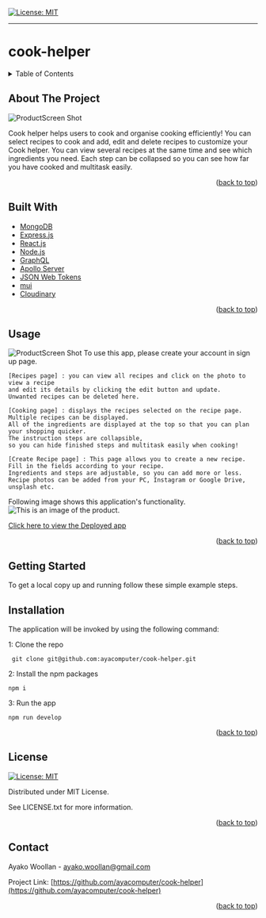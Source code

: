 
[![License: MIT](https://img.shields.io/badge/License-MIT-yellow.svg)](https://opensource.org/licenses/MIT)

---
  
# cook-helper
<details>
  
<summary>Table of Contents</summary>
<ol>
  
<li>
<a href="#about-the-project">About The Project</a></li>
<ul>
  
<li><a href="#built-with">Built With</a></li>
<li><a href="#usage">Usage</a></>
</ul>

</li>

<li>

<a href="#getting-started">Getting Started</a>

<ul>

<li><a href="#installation">Installation</a>

</ul>

</li>
<li><a href="#license">License</a></>
  
<li><a href="#contact">Contact</a></>
  
</ol>
  
</details>

 ## About The Project


 ![ProductScreen Shot](./assets/product.png)

Cook helper helps users to cook and organise cooking efficiently! You can select recipes to cook and add, edit and delete recipes to customize your Cook helper. You can view several recipes at the same time and see which ingredients you need. Each step can be collapsed so you can see how far you have cooked and multitask easily. 


<p align = "right">(<a href="#top">back to top</a>)</>

 ## Built With
* [MongoDB](https://www.mongodb.com/) 
* [Express.js](https://expressjs.com/)
* [React.js](https://reactjs.org/)  
* [Node.js](https://nodejs.org/) 
* [GraphQL](https://graphql.org/)
* [Apollo Server](https://www.apollographql.com)
* [JSON Web Tokens](https://jwt.io/)
* [mui](https://mui.com/)
* [Cloudinary](https://cloudinary.com/)


<p align = "right"> (<a href="#top">back to top</a>)</>

## Usage
![ProductScreen Shot](./assets/product2.png)
To use this app,  please create your account in sign up page. 
```
[Recipes page] : you can view all recipes and click on the photo to view a recipe 
and edit its details by clicking the edit button and update.
Unwanted recipes can be deleted here. 
```
```
[Cooking page] : displays the recipes selected on the recipe page. 
Multiple recipes can be displayed.
All of the ingredients are displayed at the top so that you can plan your shopping quicker.
The instruction steps are collapsible, 
so you can hide finished steps and multitask easily when cooking!
```
```
[Create Recipe page] : This page allows you to create a new recipe. 
Fill in the fields according to your recipe. 
Ingredients and steps are adjustable, so you can add more or less. 
Recipe photos can be added from your PC, Instagram or Google Drive, unsplash etc.
```

Following image shows this application's functionality.
![This is an image of the product.](./assets/product.png)<br>

[Click here to view the Deployed app](https://ayacomputer-cook-helper.herokuapp.com/)
<p align ="right">(<a href="#top">back to top</a>)</>

## Getting Started

To get a local copy up and running follow these simple example steps.

 ## Installation

 The application will be invoked by using the following command:

 1: Clone the repo
 ```
  git clone git@github.com:ayacomputer/cook-helper.git
 ```
 2: Install the npm packages
 ```
 npm i
 ```
 3: Run the app
 ```
 npm run develop
 ```




<p align="right">(<a href="#top">back to top</a>)</>

## License

[![License: MIT](https://img.shields.io/badge/License-MIT-yellow.svg)](https://opensource.org/licenses/MIT)

Distributed under MIT License.

See LICENSE.txt for more information.

<p align ="right">(<a href="#top">back to top</a>)</>

 ## Contact

Ayako Woollan - ayako.woollan@gmail.com

Project Link: [https://github.com/ayacomputer/cook-helper](https://github.com/ayacomputer/cook-helper)

<p align="right">(<a href="#top">back to top</a>)</>
